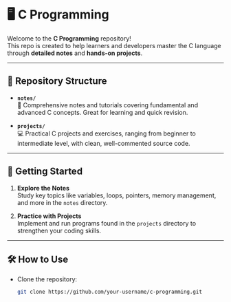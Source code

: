 # 🖥️ C Programming

Welcome to the **C Programming** repository!  
This repo is created to help learners and developers master the C language through **detailed notes** and **hands-on projects**.

---

## 📂 Repository Structure

- **`notes/`**  
  📖 Comprehensive notes and tutorials covering fundamental and advanced C concepts. Great for learning and quick revision.

- **`projects/`**  
  💻 Practical C projects and exercises, ranging from beginner to intermediate level, with clean, well-commented source code.

---

## 🚀 Getting Started

1. **Explore the Notes**  
   Study key topics like variables, loops, pointers, memory management, and more in the `notes` directory.

2. **Practice with Projects**  
   Implement and run programs found in the `projects` directory to strengthen your coding skills.

---

## 🛠️ How to Use

- Clone the repository:
  ```bash
  git clone https://github.com/your-username/c-programming.git
